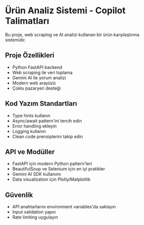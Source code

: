 <!-- Use this file to provide workspace-specific custom instructions to Copilot. For more details, visit https://code.visualstudio.com/docs/copilot/copilot-customization#_use-a-githubcopilotinstructionsmd-file -->

# Ürün Analiz Sistemi - Copilot Talimatları

Bu proje, web scraping ve AI analizi kullanan bir ürün karşılaştırma sistemidir.

## Proje Özellikleri
- Python FastAPI backend
- Web scraping ile veri toplama
- Gemini AI ile yorum analizi
- Modern web arayüzü
- Çoklu pazaryeri desteği

## Kod Yazım Standartları
- Type hints kullanın
- Async/await pattern'ini tercih edin
- Error handling ekleyin
- Logging kullanın
- Clean code prensiplerini takip edin

## API ve Modüller
- FastAPI için modern Python pattern'leri
- BeautifulSoup ve Selenium için en iyi pratikler
- Gemini AI SDK kullanımı
- Data visualization için Plotly/Matplotlib

## Güvenlik
- API anahtarlarını environment variables'da saklayın
- Input validation yapın
- Rate limiting uygulayın
